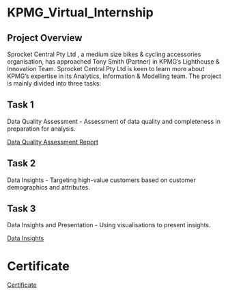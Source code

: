 # KPMG_Virtual_Internship

## Project Overview
Sprocket Central Pty Ltd , a medium size bikes & cycling accessories organisation, has approached Tony Smith (Partner) in KPMG’s Lighthouse & Innovation Team. Sprocket Central Pty Ltd is keen to learn more about KPMG’s expertise in its Analytics, Information & Modelling team. The project is mainly divided into three tasks:

## Task 1 
Data Quality Assessment - Assessment of data quality and completeness in preparation for analysis.

[Data Quality Assessment Report](https://github.com/KAMNA11/KPMG_Virtual_Internship/blob/main/Data%20Quality%20Assessment%20Report.docx)

## Task 2

Data Insights - Targeting high-value customers based on customer demographics and attributes.

## Task 3
Data Insights and Presentation - Using visualisations to present insights.


[Data Insights](https://github.com/KAMNA11/KPMG_Virtual_Internship/blob/main/KPMG%20-%20Data%20Analysis%20%26%20Inisights.xlsx)

# Certificate

[Certificate](https://github.com/KAMNA11/KPMG_Virtual_Internship/blob/main/Certificate.pdf)
